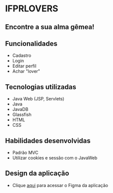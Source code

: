 # IFPRLOVERS
## Encontre a sua alma gêmea!

## Funcionalidades
- Cadastro
- Login
- Editar perfil
- Achar "lover"

## Tecnologias utilizadas
- Java Web (JSP, Servlets)
- Java 
- JavaDB
- Glassfish
- HTML
- CSS

## Habilidades desenvolvidas
- Padrão MVC
- Utilizar cookies e sessão com o JavaWeb

## Design da aplicação
- Clique [aqui](https://www.figma.com/file/R883p3eLpyoTodHVVEk7e3/tw?node-id=0%3A1) para acessar o Figma da aplicação
